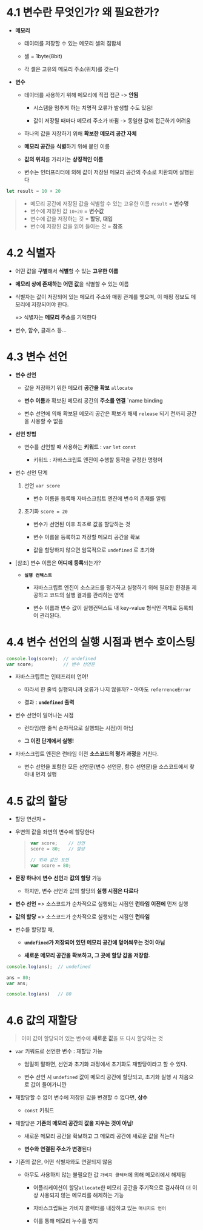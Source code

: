 # 4.1 변수란 무엇인가? 왜 필요한가?

- **메모리**
  
  - 데이터를 저장할 수 있는 메모리 셀의 집합체
  
  - 셀 = 1byte(8bit)
  
  - 각 셀은 고유의 메모리 주소(위치)를 갖는다

- **변수**
  
  - 데이터를 사용하기 위해 메모리에 직접 접근 -> **안됨**
    
    - 시스템을 멈추게 하는 치명적 오류가 발생할 수도 있음!
    
    - 값이 저장될 때마다 메모리 주소가 바뀜 -> 동일한 값에 접근하기 어려움
  
  - 하나의 값을 저장하기 위해 **확보한 메모리 공간 자체**
  
  - **메모리 공간**을 **식별**하기 위해 붙인 이름
  
  - **값의 위치**를 가리키는 **상징적인 이름**
  
  - 변수는 인터프리터에 의해 값이 저장된 메모리 공간의 주소로 치환되어 실행된다

```javascript
let result = 10 + 20
```

> * 메모리 공간에 저장된 값을 식별할 수 있는 고유한 이름 `result` = **변수명**
> * 변수에 저장된 값 `10+20` = **변수값**
> * 변수에 값을 저장하는 것 = **할당, 대입**
> * 변수에 저장된 값을 읽어 들이는 것 = **참조**

# 4.2 식별자

- 어떤 값을 **구별**해서 **식별**할 수 있는 **고유한 이름**

- **메모리 상에 존재하는 어떤 값**을 식별할 수 있는 이름

- 식별자는 값이 저장되어 있는 메모리 주소와 매핑 관계를 맺으며, 이 매핑 정보도 메모리에 저장되어야 한다.
  
  => 식별자는 **메모리 주소**를 기억한다

- 변수, 함수, 클래스 등...

# 4.3 변수 선언

- **변수 선언**
  
  - 값을 저장하기 위한 메모리 **공간을 확보** `allocate`
  
  - **변수 이름**과 확보된 메모리 공간의 **주소를 연결** `name binding
  
  - 변수 선언에 의해 확보된 메모리 공간은 확보가 해제 `release` 되기 전까지 공간을 사용할 수 없음

- **선언 방법**
  
  - 변수를 선언할 때 사용하는 **키워드** : `var` `let` `const`
    
    - 키워드 : 자바스크립트 엔진이 수행할 동작을 규정한 명령어

- 변수 선언 단계
  
  1. 선언 `var score`
     
     - 변수 이름을 등록해 자바스크립트 엔진에 변수의 존재를 알림
  
  2. 초기화 `score = 20`
     
     - 변수가 선언된 이후 최초로 값을 할당하는 것
     
     - 변수 이름을 등록하고 저장할 메모리 공간을 확보
     
     - 값을 할당하지 않으면 암묵적으로 `undefined` 로 초기화

- [참조] 변수 이름은 **어디에 등록**되는가?
  
  - **`실행 컨텍스트`**
    
    - 자바스크립트 엔진이 소스코드를 평가하고 실행하기 위해 필요한 환경을 제공하고 코드의 실행 결과를 관리하는 영역
    
    - 변수 이름과 변수 값이 실행컨텍스트 내 key-value 형식인 객체로 등록되어 관리된다.

# 4.4 변수 선언의 실행 시점과 변수 호이스팅

```javascript
console.log(score);  // undefined
var score;           // 변수 선언문
```

- 자바스크립트는 인터프리터 언어!
  
  - 따라서 한 줄씩 실행되니까 오류가 나지 않을까? - 아마도 `referrenceError`
  
  - 결과 : **`undefined` 출력**

- 변수 선언이 일어나는 시점
  
  - 런타임(한 줄씩 순차적으로 실행되는 시점)이 아님
  
  - **그 이전 단계에서 실행!**

- 자바스크립트 엔진은 런타임 이전 **소스코드의 평가 과정**을 거친다.
  
  - 변수 선언을 포함한 모든 선언문(변수 선언문, 함수 선언문)을 소스코드에서 찾아내 먼저 실행

# 4.5 값의 할당

- 할당 연산자 `=`

- 우변의 값을 좌변의 변수에 할당한다
  
  > ```javascript
  > var score;    // 선언
  > score = 80;   // 할당
  > 
  > // 위와 같은 표현
  > var score = 80;
  > ```

- **문장 하나**에 **변수 선언**과 **값의 할당** 가능
  
  - 하지만, 변수 선언과 값의 할당의 **실행 시점은 다르다**

- **변수 선언** => 소스코드가 순차적으로 실행되는 시점인 **런타임 이전에** 먼저 실행

- **값의 할당** => 소스코드가 순차적으로 실행되는 시점인 **런타임**

- 변수를 할당할 때,
  
  - **`undefined`가 저장되어 있던 메모리 공간에 덮어씌우는 것이 아님**
  
  - **새로운 메모리 공간을 확보하고, 그 곳에 할당 값을 저장함.**

```javascript
console.log(ans);  // undefined

ans = 80;
var ans;

console.log(ans)   // 80
```

# 4.6 값의 재할당

> 이미 값이 할당되어 있는 변수에 **새로운 값**을 또 다시 할당하는 것

- `var` 키워드로 선언한 변수 : 재할당 가능
  
  - 엄밀히 말하면, 선언과 초기화 과정에서 초기화도 재할당이라고 할 수 있다.
  
  - 변수 선언 시 `undefined` 값이 메모리 공간에 할당되고, 초기화 실행 시 처음으로 값이 들어가니깐

- 재할당할 수 없어 변수에 저장된 값을 변경할 수 없다면, **상수** 
  
  - `const` 키워드

- 재할당은 **기존의 메모리 공간의 값을 지우는 것이 아님**!
  
  - 새로운 메모리 공간을 확보하고 그 메모리 공간에 새로운 값을 적는다
  
  - **변수와 연결된 주소가 변경**된다

- 기존의 값은, 어떤 식별자와도 연결되지 않음
  
  - 아무도 사용하지 않는 불필요한 값 `가비지 콜렉터`에 의해 메모리에서 해제됨
    
    - 어플리케이션이 할당`allocate`한 메모리 공간을 주기적으로 검사하여 더 이상 사용되지 않는 메모리를 해제하는 기능
    
    - 자바스크립트는 가비지 콜렉터를 내장하고 있는 `매니지드 언어`
    
    - 이를 통해 메모리 누수를 방지
